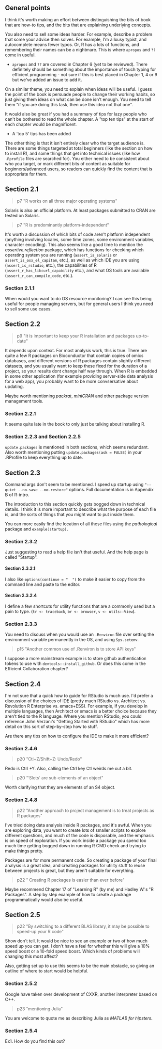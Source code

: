 ## General points

I think it's worth making an effort between distinguishing the bits of book that are how-to tips, and the bits that are explaining underlying concepts.

You also need to sell some ideas harder.  For example, describe a problem that some your advice then solves.  For example, I'm a lousy typist, and autocomplete means fewer typos.  Or, R has a lots of functions, and remembering their names can be a nightmare.  This is where `apropos` and `??` come in useful.

- `apropos` and `??` are covered in Chapter 6 (yet to be reviewed). There definitely should be something about the importance of touch typing for efficient programming - not sure if this is best placed in Chapter 1, 4 or 9 but we've added an issue to add it.

On a similar theme, you need to explain when ideas will be useful.  I guess the point of the book is persuade people to change their working habits, so just giving them ideas on what can be done isn't enough.  You need to tell them "if you are doing this task, then use this idea not that one".

It would also be great if you had a summary of tips for lazy people who can't be bothered to read the whole chapter.  A "top ten tips" at the start of each chapter would be magnificent.

- A 'top 5' tips has been added

The other thing is that it isn't entirely clear who the target audience is.  There are some things targeted at total beginners (like the section on how to install R), and some things that get into technical issues (like how `.Rprofile` files are searched for).  You either need to be consistent about who you target, or mark different bits of content as suitable for beginners/advanced users, so readers can quickly find the content that is appropriate for them.

## Section 2.1

> p7 "R works on all three major operating systems"

Solaris is also an official platform.  At least packages submitted to CRAN are tested on Solaris.

> p7 "R is predominantly platform-independent"

It's worth a discussion of which bits of code aren't platform independent (anything involving locales, some time zones, some environment variables, character encoding).  This also seems like a good time to mention the *assertive.reflection* package, which has functions for checking which operating system you are running (`assert_is_solaris` or `assert_is_osx_el_capitan`, etc.), as well as which IDE you are using (`assert_is_rstudio`, etc.), the capabilities of R (`assert_r_has_libcurl_capability` etc.), and what OS tools are available (`assert_r_can_compile_code`, etc.).

### Section 2.1.1 

When would you want to do OS resource monitoring? I can see this being useful for people managing servers, but for general users I think you need to sell some use cases.

## Section 2.2

> p9 "It is important to keep your R installation and packages up-to-date"

It depends upon context.  For most analysis work, this is true.  There are quite a few R packages on Bioconductor that contain copies of omics databases, and different versions of R packages contain slightly different datasets, and you usually want to keep these fixed for the duration of a project, so your results dont change half way through.  When R is embedded in some other application (for example providing server-side data analysis for a web app), you probably want to be more convsersative about updating.

Maybe worth mentioning *packrat*, *miniCRAN* and other package version management tools.

### Section 2.2.1 

It seems quite late in the book to only just be talking about installing R.

### Section 2.2.3 and Section 2.2.5

`update.packages` is mentioned in both sections, which seems redundant.  Also worth mentioning putting `update.packages(ask = FALSE)` in your .RProfile to keep everything up to date.

## Section 2.3

Command args don't seem to be mentioned.  I speed up startup using `"--quiet --no-save --no-restore"` options.  Full documentation is in Appendix B of R-intro.

The introduction to this section quickly gets bogged down in technical details.  I think it is more important to describe what the purpose of each file is, and the sorts of things that you might want to put inside them.

You can more easily find the location of all these files using the *pathological* package and `example(startup)`.

### Section 2.3.2

Just suggesting to read a help file isn't that useful.  And the help page is called "Startup".

#### Section 2.3.2.1

I also like `options(continue = "  ")` to make it easier to copy from the command line and paste to the editor.

#### Section 2.3.2.4 

I define a few shortcuts for utility functions that are a commonly used but a pain to type. (`tr <- traceback`, `br <- browser`, `v <- utils::View`). 

### Section 2.3.3

You need to discuss when you would use an `.Renviron` file over setting the environment variable permanently in the OS, and using `Sys.setenv`.

> p15 "Another common use of .Renviron is to store API keys"

I suppose a more mainstream example is to store github authentication tokens to use with `devtools::install_github`.  Or does this come in the Efficient Collaboration chapter?

## Section 2.4

I'm not sure that a quick how to guide for RStudio is much use.  I'd prefer a discussion of the choices of IDE (pretty much RStudio vs. Architect vs. Revolution R Enterprise vs. emacs+ESS).  For example, if you develop in multiple languages, then Architect or emacs is a better choice because they aren't tied to the R language.  Where you mention RStudio, you could reference John Verzani's "Getting Started with RStudio" which has more detail on this sort of step-by-step how to stuff.

Are there any tips on how to configure the IDE to make it more efficient?

### Section 2.4.6

> p20 "Ctl+Z/Shift+Z: Undo/Redo"

Redo is Ctrl +Y.  Also, calling the Ctrl key Ctl weirds me out a bit.

> p20 "‘Slots’ are sub-elements of an object"

Worth clarifying that they are elements of an S4 object.

### Section 2.4.8

> p22 "Another approach to project management is to treat projects as R packages"

I've tried doing data analysis inside R packages, and it's awful.  When you are exploring data, you want to create lots of smaller scripts to explore different questions, and much of the code is disposable, and the emphasis is on speed of exploration.  If you work inside a package you spend too much time getting bogged down in running R CMD check and trying to make things pretty.

Packages are for more permanent code.  So creating a package of your final analysis is a great idea, and creating packages for utility stuff to reuse between projects is great, but they aren't suitable for everything.

> p22 " Creating R packages is easier than ever before" 

Maybe recommend Chapter 17 of "Learning R" (by me) and Hadley W.'s "R Packages". A step by step example of how to create a package programmatically would also be useful.

## Section 2.5

> p22 "By switching to a different BLAS library, it may be possible to speed-up your R code"

Show don't tell.  It would be nice to see an example or two of how much speed up you can get.  I don't have a feel for whether this will give a 10% speed boost or a 10-fold speed boost.  Which kinds of problems will changing this most affect?

Also, getting set up to use this seems to be the main obstacle, so giving an outline of where to start would be helpful.


### Section 2.5.2

Google have taken over development of CXXR, another interpreter based on C++.

> p23 "mentioning Julia"

You are welcome to quote me as describing Julia as *MATLAB for hipsters*.


### Section 2.5.4

Ex1. How do you find this out?

